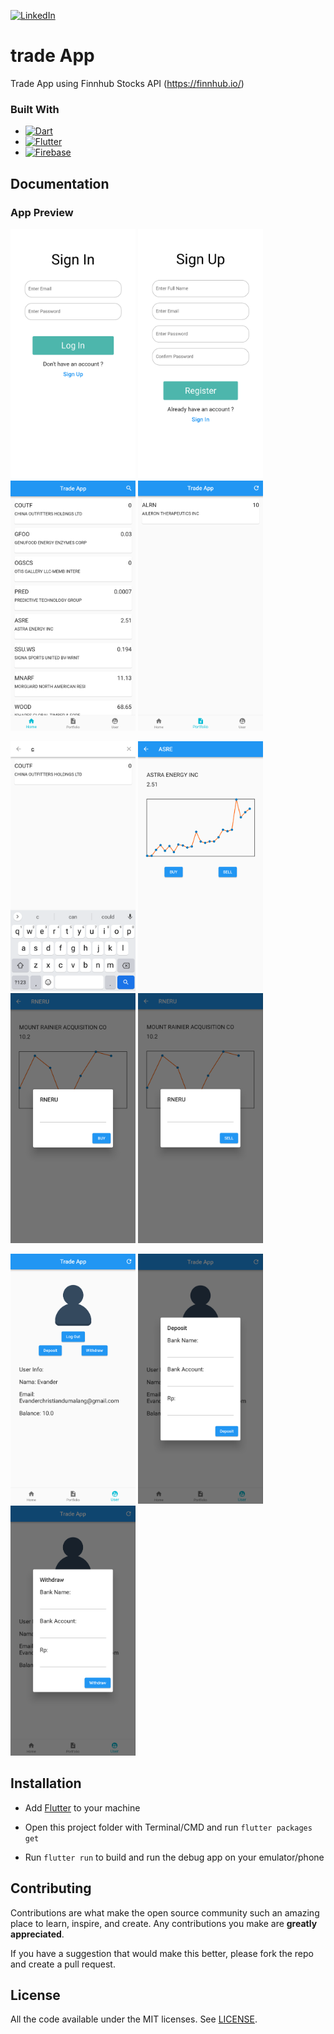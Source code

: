 [![LinkedIn][linkedin-shield]][linkedin-url]

[linkedin-shield]: https://img.shields.io/badge/-LinkedIn-black.svg?style=for-the-badge&logo=linkedin&colorB=555
[linkedin-url]: https://www.linkedin.com/in/evanderchristiandumalang/

# trade App

Trade App using Finnhub Stocks API (https://finnhub.io/)

### Built With

* [![Dart][Dart.dev]][Dart-url]
* [![Flutter][Flutter.dev]][Flutter-url]
* [![Firebase][Firebase.google.com]][Firebase-url]


[Dart.dev]: https://img.shields.io/badge/Dart-FFFFFF?style=for-the-badge&logo=dart&logoColor=cyan
[Dart-url]: https://dart.dev/
[Flutter.dev]: https://img.shields.io/badge/Flutter-FFFFFF?style=for-the-badge&logo=flutter&logoColor=cyan
[Flutter-url]: https://flutter.dev/
[Firebase.google.com]: https://img.shields.io/badge/Firebase-FFFFFF?style=for-the-badge&logo=firebase&logoColor=yellow
[Firebase-url]: https://firebase.google.com/


## Documentation

### App Preview

<img src="assets/login.png" width="200" height="400"> <img src="assets/register.png" width="200" height="400"> <img src="assets/home.png" width="200" height="400"> 
<img src="assets/portofolio.png" width="200" height="400">

 <img src="assets/search.png" width="200" height="400"> <img src="assets/detail.png" width="200" height="400"> <img src="assets/buy.png" width="200" height="400"> <img src="assets/sell.png" width="200" height="400">

<img src="assets/user.png" width="200" height="400"> <img src="assets/deposit.png" width="200" height="400"> <img src="assets/withdraw.png" width="200" height="400">

## Installation

- Add [Flutter](https://flutter.dev/docs/get-started/install) to your machine

- Open this project folder with Terminal/CMD and run `flutter packages get`

- Run `flutter run` to build and run the debug app on your emulator/phone

## Contributing

Contributions are what make the open source community such an amazing place to learn, inspire, and create. Any contributions you make are **greatly appreciated**.

If you have a suggestion that would make this better, please fork the repo and create a pull request.

## License

All the code available under the MIT licenses. See [LICENSE](LICENSE).

